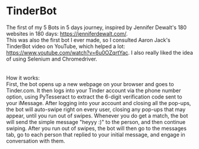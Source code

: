 # TinderBot
The first of my 5 Bots in 5 days journey, inspired by Jennifer Dewalt's 180 websites in 180 days: https://jenniferdewalt.com/. 
\
This was also the first bot I ever made, so I consulted Aaron Jack's TinderBot video on YouTube, which helped a lot: https://www.youtube.com/watch?v=6u0OZqrtYac. I also really liked the idea of using Selenium and Chromedriver.	
\
\
How it works:\
First, the bot opens up a new webpage on your browser and goes to Tinder.com. It then logs into your Tinder account via the phone number option, using PyTesseract to extract the 6-digit verification code sent to your iMessage. After logging into your account and closing all the pop-ups, the bot will auto-swipe right on every user, closing any pop-ups that may appear, until you run out of swipes. Whenever you do get a match, the bot will send the simple message "heyyy :)" to the person, and then continue swiping. After you run out of swipes, the bot will then go to the messages tab, go to each person that replied to your initial message, and engage in conversation with them.
